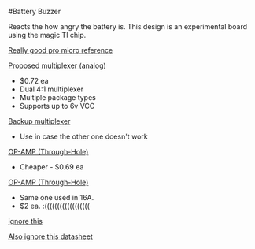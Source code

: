 #Battery Buzzer

Reacts the how angry the battery is.  This design is an experimental board using the magic TI chip.

[Really good pro micro reference](https://cdn.sparkfun.com/assets/9/c/3/c/4/523a1765757b7f5c6e8b4567.png)

[Proposed multiplexer (analog)](http://www.ti.com/product/sn74hc4852/)
* $0.72 ea
* Dual 4:1 multiplexer
* Multiple package types
* Supports up to 6v VCC 

[Backup multiplexer](http://www.ti.com/product/SN74CB3T3253/)
* Use in case the other one doesn't work

[OP-AMP (Through-Hole)](http://www.ti.com/product/TL072/description)
* Cheaper - $0.69 ea

[OP-AMP (Through-Hole)](https://www.digikey.com/products/en?mpart=LMC6482AIN/NOPB&v=296)
* Same one used in 16A.
* $2 ea. :((((((((((((((((((

[ignore this](http://www.ti.com/product/BQ76920)

[Also ignore this datasheet](http://www.ti.com/lit/ds/symlink/bq76920.pdf)
